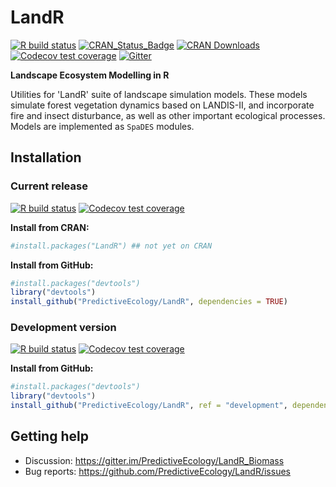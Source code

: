 # LandR

<!-- badges: start -->
[![R build status](https://github.com/PredictiveEcology/LandR/workflows/R-CMD-check/badge.svg)](https://github.com/PredictiveEcology/LandR/actions)
[![CRAN_Status_Badge](http://www.r-pkg.org/badges/version/LandR)](https://cran.r-project.org/package=LandR)
[![CRAN Downloads](http://cranlogs.r-pkg.org/badges/grand-total/LandR)](https://cran.r-project.org/package=LandR)
[![Codecov test coverage](https://codecov.io/gh/PredictiveEcology/LandR/branch/master/graph/badge.svg)](https://app.codecov.io/gh/PredictiveEcology/LandR?branch=master)
[![Gitter](https://badges.gitter.im/PredictiveEcology/LandR_Biomass.svg)](https://gitter.im/PredictiveEcology/LandR_Biomass?utm_source=badge&utm_medium=badge&utm_campaign=pr-badge)
<!-- badges: end -->

**Landscape Ecosystem Modelling in R**

Utilities for 'LandR' suite of landscape simulation models.
These models simulate forest vegetation dynamics based on LANDIS-II, and incorporate fire and insect disturbance, as well as other important ecological processes.
Models are implemented as `SpaDES` modules.

## Installation

### Current release

[![R build status](https://github.com/PredictiveEcology/LandR/workflows/R-CMD-check/badge.svg?branch=master)](https://github.com/PredictiveEcology/LandR/actions)
[![Codecov test coverage](https://codecov.io/gh/PredictiveEcology/LandR/branch/master/graph/badge.svg)](https://app.codecov.io/gh/PredictiveEcology/LandR?branch=master)

**Install from CRAN:**

```r
#install.packages("LandR") ## not yet on CRAN
```

**Install from GitHub:**
    
```r
#install.packages("devtools")
library("devtools")
install_github("PredictiveEcology/LandR", dependencies = TRUE) 
```

### Development version

[![R build status](https://github.com/PredictiveEcology/LandR/workflows/R-CMD-check/badge.svg?branch=development)](https://github.com/PredictiveEcology/LandR/actions)
[![Codecov test coverage](https://codecov.io/gh/PredictiveEcology/LandR/branch/development/graph/badge.svg)](https://app.codecov.io/gh/PredictiveEcology/LandR?branch=development)

**Install from GitHub:**

```r
#install.packages("devtools")
library("devtools")
install_github("PredictiveEcology/LandR", ref = "development", dependencies = TRUE) 
```

## Getting help

- Discussion: https://gitter.im/PredictiveEcology/LandR_Biomass
- Bug reports: https://github.com/PredictiveEcology/LandR/issues

